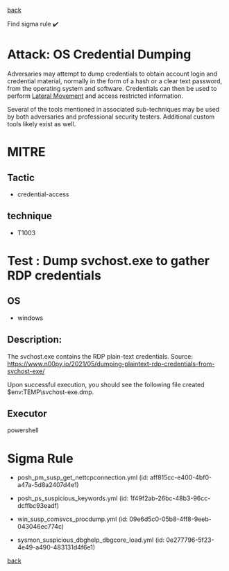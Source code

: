 
[back](../index.md)

Find sigma rule :heavy_check_mark: 

# Attack: OS Credential Dumping 

Adversaries may attempt to dump credentials to obtain account login and credential material, normally in the form of a hash or a clear text password, from the operating system and software. Credentials can then be used to perform [Lateral Movement](https://attack.mitre.org/tactics/TA0008) and access restricted information.

Several of the tools mentioned in associated sub-techniques may be used by both adversaries and professional security testers. Additional custom tools likely exist as well.


# MITRE
## Tactic
  - credential-access


## technique
  - T1003


# Test : Dump svchost.exe to gather RDP credentials
## OS
  - windows


## Description:
The svchost.exe contains the RDP plain-text credentials.
Source: https://www.n00py.io/2021/05/dumping-plaintext-rdp-credentials-from-svchost-exe/

Upon successful execution, you should see the following file created $env:TEMP\svchost-exe.dmp.


## Executor
powershell

# Sigma Rule
 - posh_pm_susp_get_nettcpconnection.yml (id: aff815cc-e400-4bf0-a47a-5d8a2407d4e1)

 - posh_ps_suspicious_keywords.yml (id: 1f49f2ab-26bc-48b3-96cc-dcffbc93eadf)

 - win_susp_comsvcs_procdump.yml (id: 09e6d5c0-05b8-4ff8-9eeb-043046ec774c)

 - sysmon_suspicious_dbghelp_dbgcore_load.yml (id: 0e277796-5f23-4e49-a490-483131d4f6e1)



[back](../index.md)

